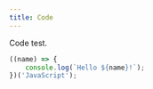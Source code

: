 ```yaml
---
title: Code
---
```


Code test.

```javascript
((name) => {
    console.log(`Hello ${name}!`);
})('JavaScript');
```
